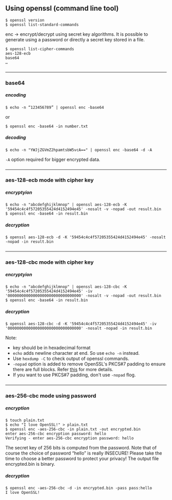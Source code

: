 ## Using openssl (command line tool)

	$ openssl version
	$ openssl list-standard-commands
	
enc -> encrypt/decrypt using secret key algorithms. It is possible to generate using a password or directly a secret key stored in a file.

	$ openssl list-cipher-commands
	aes-128-ecb
	base64
	…

###
---

### base64

##### encoding
	$ echo -n “123456789” | openssl enc -base64

or
	
	$ openssl enc -base64 -in number.txt
	
##### decoding

	$ echo -n "YWJjZGVmZ2hpamtsbW5vcA==" | openssl enc -base64 -d -A
	
`-A` option required for bigger encrypted data.

###
---

### aes-128-ecb mode with cipher key


##### encryptyion

	$ echo -n "abcdefghijklmnop" | openssl aes-128-ecb -K '59454c4c4f57205355424d4152494e45' -nosalt -v -nopad -out result.bin
	$ openssl enc -base64 -in result.bin

##### decryption

	$ openssl aes-128-ecb -d -K '59454c4c4f57205355424d4152494e45' -nosalt -nopad -in result.bin

###
---

### aes-128-cbc mode with cipher key


##### encryptyion

	$ echo -n "abcdefghijklmnop" | openssl aes-128-cbc -K '59454c4c4f57205355424d4152494e45' -iv '00000000000000000000000000000000' -nosalt -v -nopad -out result.bin
	$ openssl enc -base64 -in result.bin

##### decryption

	$ openssl aes-128-cbc -d -K '59454c4c4f57205355424d4152494e45' -iv '00000000000000000000000000000000' -nosalt -nopad -in result.bin

	
Note:

* key should be in hexadecimal format
* `echo` adds newline character at end. So use `echo -n` instead. 
* Use `hexdump -C` to check output of openssl commands.
* `-nopad` option is added to remove OpenSSL's PKCS#7 padding to ensure there are full blocks. Refer [this](http://crypto.stackexchange.com/questions/12621/why-does-openssl-append-extra-bytes-when-encrypting-with-aes-8-ecb) for more details.
* If you want to use PKCS#7 padding, don't use `-nopad` flog.

###
---

### aes-256-cbc mode using password

##### encryption

	$ touch plain.txt
	$ echo "I love OpenSSL!" > plain.txt
	$ openssl enc -aes-256-cbc -in plain.txt -out encrypted.bin
	enter aes-256-cbc encryption password: hello
	Verifying - enter aes-256-cbc encryption password: hello

The secret key of 256 bits is computed from the password. Note that of course the choice of password “hello” is really INSECURE! Please take the time to choose a better password to protect your privacy! The output file encrypted.bin is binary.

##### decryption

	$ openssl enc -aes-256-cbc -d -in encrypted.bin -pass pass:hello
	I love OpenSSL!

	
	


